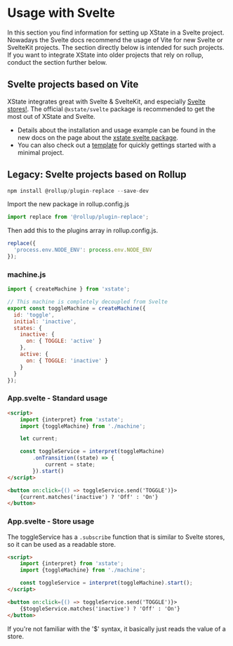 # Usage with Svelte

In this section you find information for setting up XState in a Svelte project. Nowadays the Svelte docs recommend the usage of Vite for new Svelte or SvelteKit projects. The section directly below is intended for such projects. If you want to integrate XState into older projects that rely on rollup, conduct the section further below.

## Svelte projects based on Vite

XState integrates great with Svelte & SvelteKit, and especially [Svelte stores!](https://svelte.dev/docs#svelte_store). The official `@xstate/svelte` package is recommended to get the most out of XState and Svelte.

- Details about the installation and usage example can be found in the new docs on the page about the [xstate svelte package](https://stately.ai/docs/xstate/packages/xstate-svelte).
- You can also check out a [template](https://stately.ai/docs/xstate/templates) for quickly gettings started with a minimal project.

## Legacy: Svelte projects based on Rollup

```js
npm install @rollup/plugin-replace --save-dev
```

Import the new package in rollup.config.js

```js
import replace from '@rollup/plugin-replace';
```

Then add this to the plugins array in rollup.config.js.

```js
replace({
  'process.env.NODE_ENV': process.env.NODE_ENV
});
```

### machine.js

```js
import { createMachine } from 'xstate';

// This machine is completely decoupled from Svelte
export const toggleMachine = createMachine({
  id: 'toggle',
  initial: 'inactive',
  states: {
    inactive: {
      on: { TOGGLE: 'active' }
    },
    active: {
      on: { TOGGLE: 'inactive' }
    }
  }
});
```

### App.svelte - Standard usage

```html
<script>
    import {interpret} from 'xstate';
    import {toggleMachine} from './machine';

    let current;

    const toggleService = interpret(toggleMachine)
        .onTransition((state) => {
            current = state;
        }).start()
</script>

<button on:click={() => toggleService.send('TOGGLE')}>
    {current.matches('inactive') ? 'Off' : 'On'}
</button>
```

### App.svelte - Store usage

The toggleService has a `.subscribe` function that is similar to Svelte stores, so it can be used as a readable store.

```html
<script>
    import {interpret} from 'xstate';
    import {toggleMachine} from './machine';

    const toggleService = interpret(toggleMachine).start();
</script>

<button on:click={() => toggleService.send('TOGGLE')}>
    {$toggleService.matches('inactive') ? 'Off' : 'On'}
</button>
```

If you're not familiar with the '\$' syntax, it basically just reads the value of a store.
